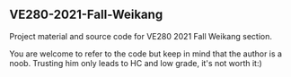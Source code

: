## VE280-2021-Fall-Weikang

Project material and source code for VE280 2021 Fall Weikang section. 

You are welcome to refer to the code but keep in mind that the author is a noob. Trusting him only leads to HC and low grade, it's not worth it:)